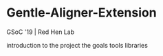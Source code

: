 # Gentle-Aligner-Extension
GSoC '19 | Red Hen Lab 


introduction to the project 
the goals
tools
libraries
